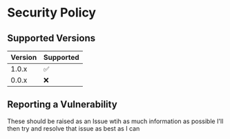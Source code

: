 # Security Policy

## Supported Versions

| Version | Supported          |
| ------- | ------------------ |
| 1.0.x   | :white_check_mark: |
| 0.0.x   | :x:                |


## Reporting a Vulnerability
These should be raised as an Issue wtih as much information as possible
I'll then try and resolve that issue as best as I can
